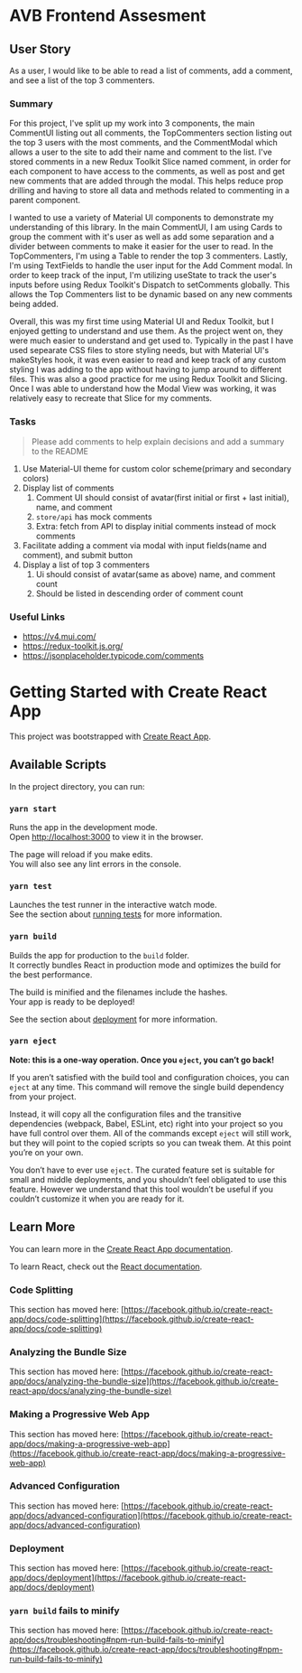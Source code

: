 
# AVB Frontend Assesment

## User Story

As a user, I would like to be able to read a list of comments, add a comment, and see a list of the top 3 commenters.

### Summary
For this project, I've split up my work into 3 components, the main CommentUI listing out all comments, the TopCommenters section listing out the top 3 users with the most comments, and the CommentModal which allows a user to the site to add their name and comment to the list. I've stored comments in a new Redux Toolkit Slice named comment, in order for each component to have access to the comments, as well as post and get new comments that are added through the modal. This helps reduce prop drilling and having to store all data and methods related to commenting in a parent component. 

I wanted to use a variety of Material UI components to demonstrate my understanding of this library. In the main CommentUI, I am using Cards to group the comment with it's user as well as add some separation and a divider between comments to make it easier for the user to read. In the TopCommenters, I'm using a Table to render the top 3 commenters. Lastly, I'm using TextFields to handle the user input for the Add Comment modal. In order to keep track of the input, I'm utilizing useState to track the user's inputs before using Redux Toolkit's Dispatch to setComments globally. This allows the Top Commenters list to be dynamic based on any new comments being added.

Overall, this was my first time using Material UI and Redux Toolkit, but I enjoyed getting to understand and use them. As the project went on, they were much easier to understand and get used to. Typically in the past I have used sepearate CSS files to store styling needs, but with Material UI's makeStyles hook, it was even easier to read and keep track of any custom styling I was adding to the app without having to jump around to different files. This was also a good practice for me using Redux Toolkit and Slicing. Once I was able to understand how the Modal View was working, it was relatively easy to recreate that Slice for my comments. 

### Tasks

> Please add comments to help explain decisions and add a summary to the README

1) Use Material-UI theme for custom color scheme(primary and secondary colors)
2) Display list of comments
   1) Comment UI should consist of avatar(first initial or first + last initial), name, and comment
   2) `store/api` has mock comments
   3) Extra: fetch from API to display initial comments instead of mock comments
3) Facilitate adding a comment via modal with input fields(name and comment), and submit button
4) Display a list of top 3 commenters
   1) Ui should consist of avatar(same as above) name, and comment count
   2) Should be listed in descending order of comment count


### Useful Links

* https://v4.mui.com/
* https://redux-toolkit.js.org/
* https://jsonplaceholder.typicode.com/comments


# Getting Started with Create React App

This project was bootstrapped with [Create React App](https://github.com/facebook/create-react-app).

## Available Scripts

In the project directory, you can run:

### `yarn start`

Runs the app in the development mode.\
Open [http://localhost:3000](http://localhost:3000) to view it in the browser.

The page will reload if you make edits.\
You will also see any lint errors in the console.

### `yarn test`

Launches the test runner in the interactive watch mode.\
See the section about [running tests](https://facebook.github.io/create-react-app/docs/running-tests) for more information.

### `yarn build`

Builds the app for production to the `build` folder.\
It correctly bundles React in production mode and optimizes the build for the best performance.

The build is minified and the filenames include the hashes.\
Your app is ready to be deployed!

See the section about [deployment](https://facebook.github.io/create-react-app/docs/deployment) for more information.

### `yarn eject`

**Note: this is a one-way operation. Once you `eject`, you can’t go back!**

If you aren’t satisfied with the build tool and configuration choices, you can `eject` at any time. This command will remove the single build dependency from your project.

Instead, it will copy all the configuration files and the transitive dependencies (webpack, Babel, ESLint, etc) right into your project so you have full control over them. All of the commands except `eject` will still work, but they will point to the copied scripts so you can tweak them. At this point you’re on your own.

You don’t have to ever use `eject`. The curated feature set is suitable for small and middle deployments, and you shouldn’t feel obligated to use this feature. However we understand that this tool wouldn’t be useful if you couldn’t customize it when you are ready for it.

## Learn More

You can learn more in the [Create React App documentation](https://facebook.github.io/create-react-app/docs/getting-started).

To learn React, check out the [React documentation](https://reactjs.org/).

### Code Splitting

This section has moved here: [https://facebook.github.io/create-react-app/docs/code-splitting](https://facebook.github.io/create-react-app/docs/code-splitting)

### Analyzing the Bundle Size

This section has moved here: [https://facebook.github.io/create-react-app/docs/analyzing-the-bundle-size](https://facebook.github.io/create-react-app/docs/analyzing-the-bundle-size)

### Making a Progressive Web App

This section has moved here: [https://facebook.github.io/create-react-app/docs/making-a-progressive-web-app](https://facebook.github.io/create-react-app/docs/making-a-progressive-web-app)

### Advanced Configuration

This section has moved here: [https://facebook.github.io/create-react-app/docs/advanced-configuration](https://facebook.github.io/create-react-app/docs/advanced-configuration)

### Deployment

This section has moved here: [https://facebook.github.io/create-react-app/docs/deployment](https://facebook.github.io/create-react-app/docs/deployment)

### `yarn build` fails to minify

This section has moved here: [https://facebook.github.io/create-react-app/docs/troubleshooting#npm-run-build-fails-to-minify](https://facebook.github.io/create-react-app/docs/troubleshooting#npm-run-build-fails-to-minify)
